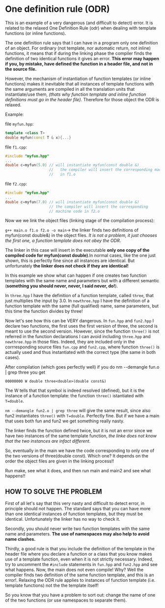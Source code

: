 # One definition rule (ODR) #

This is an example of a very dangerous (and difficult to detect)
error.  It is related to the relaxed One Definition Rule (odr) when
dealing with template functions (or inline functions).

The one definition rule says that I can have in a program only one
definition of an object. For ordinary (not template, nor automatic
return, not inline) functions, it means that if during the linking
phase the compiler finds the definition of two identical functions it
gives an error. 
**This error may happen if you, by mistake, have defined the function in a header file, and not in the source file.**

However, the mechanism of instantiation of function templates (or inline functions) makes it
inevitable that all instances of template functions with the same
arguments are compiled in all the translation units that instantiate/use
them, *(thats why function template and inline function definitions must go in the header file).*
Therefore for those object the ODR is relaxed.

Example:

file `myfun.hpp`:

```C++
template <class T>
double myfun(const T & x){...}

```


file `f1.cpp`:

```C++
#include "myfun.hpp"
...
double c=myfun(5.0) // will instantiate myfun(const double &)
                    //   the compiler will insert the corresponding machine code
                    //   in f1.o

```


file `f2.cpp`:

``` C++
#include "myfun.hpp"
...
double c=myfun(7.0) // will instantiate myfun(const double &)
                    // the compiler will insert the corresponding
                    // machine code in f2.o
```

Now we we link the object files (linking stage of the compilation process):

`g++ main.o f1.o f2.o -o main`-> the linker finds two definitions of
                                 myfun(const double&) in the object files.
                                 *It is not a problem, it just chooses the first one, a function template does not obey the ODR*.

The linker in this case will insert in the executable **only one copy of
the compiled code for myfun(const double)**.In normal cases, like the
one just shown, this is perfectly fine since all instances are
identical. But unfortunately **the linker does not check if they are identical!**

In this example we show what can happen if one creates two function
templates with the same name and parameters but with a different
semantic (**something you should never, never, I said never, do!**).

In `three.hpp` I have the definition of a function template, called
`three`, that just multiplies the input by 3.0.  In `newthree.hpp` I have
the definition of a function template with the same (full qualified)
name, same parameters, but this time the function divides by three!

Now let's see how this can be VERY dangerous. In `fun.hpp` and `fun2.hpp`
I declare two functions, the first uses the first version of three,
the second is meant to use the second version. However, since the function
`three()` is not referred in the function declarations I can avoid including
`three.hpp` and `newthree.hpp` in those files.  Indeed, they are included
only in the corrresponding source files `fun.cpp` and `fun2.cpp`, where
function `three()` is actually used and thus instantiated with the correct
type (the same in both cases).

After compilation (which goes perfectly well) if you do
nm --demangle fun.o | grep three
you get

`00000000 W double three<double>(double const&)`

The W tells that that symbol is indeed resolved (defined), but it is
the instance of a function template: the function `three()` istantiated
with `T=double`.

`nm --demangle fun2.o | grep three` will give the same result, since
also fun2 instantiates `three()` with `T=double`. Perfectly fine. But if we
have a main that uses both fun and fun2 we get something really nasty.

The linker finds the function defined twice, but it is not an error
since we have two instances of the same template function, *the linke does not know that the two instances are infact different*.

So, eventually in the main we have the code corresponding to only one
of the two versions of three(double const). Which one?  It depends on
the order the object files are given in the linking process!!

Run make, see what it does, and then run main and main2 and see what
happens!!

## HOW TO SOLVE THE PROBLEM ##

First of all let's say that this very nasty and difficult to detect error,
in principle should not happen. The standard says that you can have
more than one identical instances of function templates, but they must
be identical. Unfortunately the linker has no way to check it.

Secondly, you should never write two function templates with the same
name and parameters. **The use of namespaces may also help to avoid name clashes.**

Thirdly, a good rule is that you include the definition of the
template in the header file where you declare a function or a class
that you know makes use of a template function, even when it is not
strictly necessary. Indeed, try to uncomment the `#include` statements in
`fun.hpp` and `fun2.hpp` and see what happens. Now, the main does not even
compile!  Why? Well the compiler finds two definition of the same function template, and this is an error!.
Relaxing the ODR rule applies to instances of function template (i.e. template functions) not the the template itself!


So you know that you have a problem to sort out: change the
name of one of the two functions (or use namespaces to separate them).
